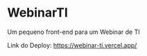 # WebinarTI
Um pequeno front-end para um Webinar de TI

Link do Deploy: https://webinar-ti.vercel.app/
